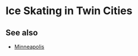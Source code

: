 # Ice Skating in Twin Cities

## See also

- [Minneapolis](https://minneapolisparks.maps.arcgis.com/apps/webappviewer/index.html?id=030b92e6ac2945a782aa13400c293ba1)
